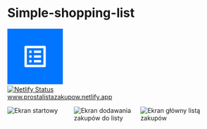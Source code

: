  # Simple-shopping-list
<a href="https://prostalistazakupow.netlify.app/"><img src="icons/icon-1024x1024.png" alt="logo prostej listy zakupów" width="25%"></a>
<br/>
[![Netlify Status](https://api.netlify.com/api/v1/badges/0fa49765-5e35-450b-920b-e4d084585769/deploy-status)](https://app.netlify.com/sites/prostalistazakupow/deploys)
<br/>
<a href="https://prostalistazakupow.netlify.app/">www.prostalistazakupow.netlify.app</a>
<br/>
<div style="display: flex">
  <img src="https://github.com/user-attachments/assets/ef9ec14c-90ac-4b68-a833-027cf311d4f7" alt="Ekran startowy" width="30%"/>
  <img src="https://github.com/user-attachments/assets/5704c08d-796e-4215-836e-e2fb011851c1" alt="Ekran dodawania zakupów do listy" width="30%"/>
  <img src="https://github.com/user-attachments/assets/45e4800a-9101-43dc-858d-38e4d68d5fcf" alt="Ekran główny listą zakupów" width="30%"/>
</div>
